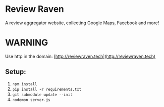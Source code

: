 # Review Raven


A review aggregator website, collecting Google Maps, Facebook and more!

# WARNING

Use http in the domain: [http://reviewraven.tech](http://reviewraven.tech)

## Setup:

1. `npm install`
2. `pip install -r requirements.txt`
3. `git submodule update --init`
4. `nodemon server.js`
